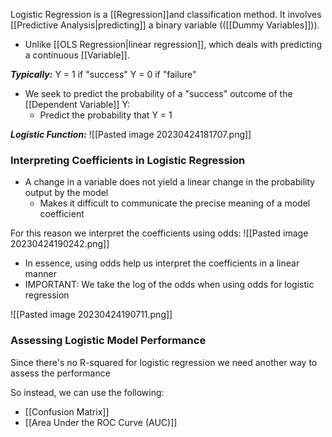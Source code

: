 Logistic Regression is a [[Regression]]and classification method. It involves [[Predictive Analysis|predicting]] a binary variable (([[Dummy Variables]])). 
- Unlike [[OLS Regression|linear regression]], which deals with predicting a continuous [[Variable]].

***Typically:***
Y = 1 if "success"
Y = 0 if "failure"

- We seek to predict the probability of a "success" outcome of the [[Dependent Variable]] Y:
	- Predict the probability that Y = 1


***Logistic Function:***
![[Pasted image 20230424181707.png]]

### Interpreting Coefficients in Logistic Regression
- A change in a variable does not yield a linear change in the probability output by the model
	- Makes it difficult to communicate the precise meaning of a model coefficient

For this reason we interpret the coefficients using odds:
![[Pasted image 20230424190242.png]]

- In essence, using odds help us interpret the coefficients in a linear manner
- IMPORTANT: We take the log of the odds when using odds for logistic regression

![[Pasted image 20230424190711.png]]

### Assessing Logistic Model Performance
Since there's no R-squared for logistic regression we need another way to assess the performance

So instead, we can use the following:
- [[Confusion Matrix]]
- [[Area Under the ROC Curve (AUC)]] 